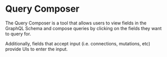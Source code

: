 # Query Composer

The Query Composer is a tool that allows users to view fields in the GraphQL Schema
and compose queries by clicking on the fields they want to query for.

Additionally, fields that accept input (i.e. connections, mutations, etc) provide UIs to enter the input.

